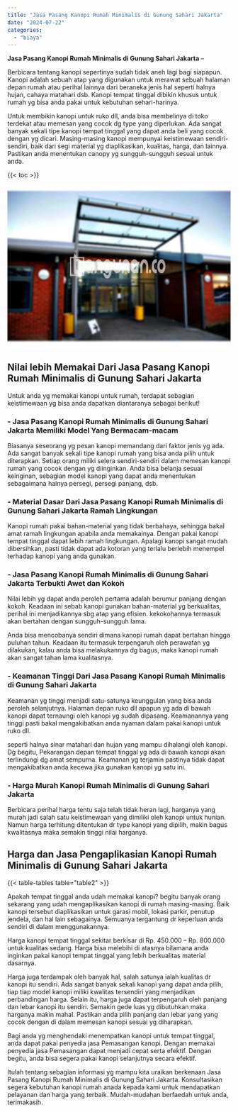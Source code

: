 ```yaml
---
title: "Jasa Pasang Kanopi Rumah Minimalis di Gunung Sahari Jakarta"
date: "2024-07-22"
categories: 
  - "biaya"
---
```


**Jasa Pasang Kanopi Rumah Minimalis di Gunung Sahari Jakarta** –

Berbicara tentang kanopi sepertinya sudah tidak aneh lagi bagi siapapun. Kanopi adalah sebuah atap yang digunakan untuk merawat sebuah halaman depan rumah atau perihal lainnya dari beraneka jenis hal seperti halnya hujan, cahaya matahari dsb. Kanopi tempat tinggal dibikin khusus untuk rumah yg bisa anda pakai untuk kebutuhan sehari-harinya.

Untuk membikin kanopi untuk ruko dll, anda bisa membelinya di toko terdekat atau memesan yang cocok dg type yang diperlukan. Ada sangat banyak sekali tipe kanopi tempat tinggal yang dapat anda beli yang cocok dengan yg dicari. Masing-masing kanopi mempunyai keistimewaan sendiri-sendiri, baik dari segi material yg diaplikasikan, kualitas, harga, dan lainnya. Pastikan anda menentukan canopy yg sungguh-sungguh sesuai untuk anda.

{{< toc >}}

![Jasa Pasang Kanopi Rumah Minimalis di Gunung Sahari Jakarta](/images/harga-kanopi-minimalis-39.png)

## Nilai lebih Memakai Dari Jasa Pasang Kanopi Rumah Minimalis di Gunung Sahari Jakarta

Untuk anda yg memakai kanopi untuk rumah, terdapat sebagian keistimewaan yg bisa anda dapatkan diantaranya sebagai berikut!

### \- Jasa Pasang Kanopi Rumah Minimalis di Gunung Sahari Jakarta Memiliki Model Yang Bermacam-macam

Biasanya seseorang yg pesan kanopi memandang dari faktor jenis yg ada. Ada sangat banyak sekali tipe kanopi rumah yang bisa anda pilih untuk diterapkan. Setiap orang miliki selera sendiri-sendiri dalam memesan kanopi rumah yang cocok dengan yg diinginkan. Anda bisa belanja sesuai keinginan, sebagian model kanopi yang dapat anda menentukan sebagaimana halnya persegi, persegi panjang, dsb.

### \- Material Dasar Dari Jasa Pasang Kanopi Rumah Minimalis di Gunung Sahari Jakarta Ramah Lingkungan

Kanopi rumah pakai bahan-material yang tidak berbahaya, sehingga bakal amat ramah lingkungan apabila anda memakainya. Dengan pakai kanopi tempat tinggal dapat lebih ramah lingkungan. Apalagi kanopi sangat mudah dibersihkan, pasti tidak dapat ada kotoran yang terlalu berlebih menempel terhadap kanopi yang anda gunakan.

### \- Jasa Pasang Kanopi Rumah Minimalis di Gunung Sahari Jakarta Terbukti Awet dan Kokoh

Nilai lebih yg dapat anda peroleh pertama adalah berumur panjang dengan kokoh. Keadaan ini sebab kanopi gunakan bahan-material yg berkualitas, perihal ini menjadikannya sbg atap yang efisien. kekokohannya termasuk akan bertahan dengan sungguh-sungguh lama.

Anda bisa mencobanya sendiri dimana kanopi rumah dapat bertahan hingga puluhan tahun. Keadaan itu termasuk terpengaruh oleh perawatan yg dilakukan, kalau anda bisa melakukannya dg bagus, maka kanopi rumah akan sangat tahan lama kualitasnya.

### \- Keamanan Tinggi Dari Jasa Pasang Kanopi Rumah Minimalis di Gunung Sahari Jakarta

Keamanan yg tinggi menjadi satu-satunya keunggulan yang bisa anda peroleh selanjutnya. Halaman depan ruko dll apapun yg ada di bawah kanopi dapat ternaungi oleh kanopi yg sudah dipasang. Keamanannya yang tinggi pasti bakal mengakibatkan anda nyaman dalam pakai kanopi untuk ruko dll.

seperti halnya sinar matahari dan hujan yang mampu dihalangi oleh kanopi. Dg begitu, Pekarangan depan tempat tinggal yg ada di bawah kanopi akan terlindungi dg amat sempurna. Keamanan yg terjamin pastinya tidak dapat mengakibatkan anda kecewa jika gunakan kanopi yg satu ini.

### \- Harga Murah Kanopi Rumah Minimalis di Gunung Sahari Jakarta

Berbicara perihal harga tentu saja telah tidak heran lagi, harganya yang murah jadi salah satu keistimewaan yang dimiliki oleh kanopi untuk hunian. Namun harga terhitung ditentukan dr type kanopi yang dipilih, makin bagus kwalitasnya maka semakin tinggi nilai harganya.

## Harga dan Jasa Pengaplikasian Kanopi Rumah Minimalis di Gunung Sahari Jakarta

{{< table-tables table="table2" >}}

Apakah tempat tinggal anda udah memakai kanopi? begitu banyak orang sekarang yang udah mengaplikasikan kanopi di rumah masing-masing. Baik kanopi tersebut diaplikasikan untuk garasi mobil, lokasi parkir, penutup jendela, dan hal lain sebagainya. Semuanya tergantung dr keperluan anda sendiri di dalam menggunakannya.

Harga kanopi tempat tinggal sekitar berkisar di Rp. 450.000 – Rp. 800.000 untuk kualitas sedang. Harga bisa melebihi di atasnya bilamana anda inginkan pakai kanopi tempat tinggal yang lebih berkualitas material dasarnya.

Harga juga terdampak oleh banyak hal, salah satunya ialah kualitas dr kanopi itu sendiri. Ada sangat banyak sekali kanopi yang dapat anda pilih, tiap tiap model kanopi miliki kwalitas tersendiri yang menjadikan perbandingan harga. Selain itu, harga juga dapat terpengaruh oleh panjang dan lebar kanopi itu sendiri. Semakin gede luas yg dibutuhkan maka harganya makin mahal. Pastikan anda pilih panjang dan lebar yang yang cocok dengan di dalam memesan kanopi sesuai yg diharapkan.

Bagi anda yg menghendaki menempatkan kanopi untuk tempat tinggal, anda dapat pakai penyedia jasa Pemasangan kanopi. Dengan memakai penyedia jasa Pemasangan dapat menjadi cepat serta efektif. Dengan begitu, anda bisa segera pakai kanopi selanjutnya secara efektif.

Itulah tentang sebagian informasi yg mampu kita uraikan berkenaan Jasa Pasang Kanopi Rumah Minimalis di Gunung Sahari Jakarta. Konsultasikan segera kebutuhan kanopi rumah anada kepada kami untuk mendapatkan pelayanan dan harga yang terbaik. Mudah-mudahan berfaedah untuk anda, terimakasih.
